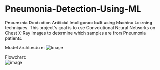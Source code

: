 # Pneumonia-Detection-Using-ML
Pneumonia Dectection Artificial Intelligence built using Machine Learning techniques. 
This project's goal is to use Convolutional Neural Networks on Chest X-Ray images to determine which samples are from Pneumonia patients. 

Model Architecture:
![image](https://user-images.githubusercontent.com/79780676/202703074-56e52664-fe90-4c38-b1da-fba24d5ce6c4.png)

Flowchart:     
![image](https://user-images.githubusercontent.com/79780676/202703161-e324a44e-2796-4dda-b8b5-7632c7335baf.png)
